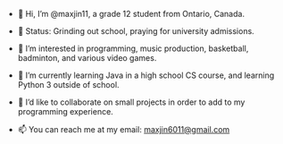 - 👋 Hi, I’m @maxjin11, a grade 12 student from Ontario, Canada.
- 💪 Status: Grinding out school, praying for university admissions.

- 👀 I’m interested in programming, music production, basketball, badminton, and various video games.
- 🌱 I’m currently learning Java in a high school CS course, and learning Python 3 outside of school.
- 💞️ I’d like to collaborate on small projects in order to add to my programming experience.
- 📫 You can reach me at my email: maxjin6011@gmail.com

<!---
maxjin11/maxjin11 is a ✨ special ✨ repository because its `README.md` (this file) appears on your GitHub profile.
You can click the Preview link to take a look at your changes.
--->

